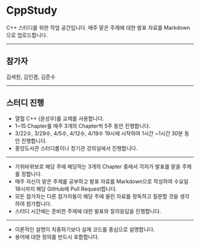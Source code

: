 # CppStudy
C++ 스터디를 위한 작업 공간입니다. 매주 맡은 주제에 대한 발표 자료를 Markdown으로 업로드합니다.

---

## 참가자

김세원, 김인겸, 김준수

---

## 스터디 진행

- 열혈 C++ (윤성우)를 교제를 사용합니다.
- 1~15 Chapter를 매주 3개의 Chapter씩 5주 동안 진행합니다.
- 3/22수, 3/29수, 4/5수, 4/12수, 4/19수 19시에 시작하여 1시간 ~1시간 30분 동안 진행합니다.
- 중앙도서관 스터디룸이나 정기관 강의실에서 진행합니다. 

---

- 가위바위보로 해당 주에 해당하는 3개의 Chapter 중에서 각자가 발표를 맡을 주제를 정합니다.
- 매주 자신이 맡은 주제를 공부하고 발표 자료를 Markdown으로 작성하여 수요일 18시까지 해당 GitHub에 Pull Request합니다.
- 모든 참가자는 다른 참가자들이 해당 주에 올린 자료를 정독하고 질문할 것을 생각하여 참가합니다.
- 스터디 시간에는 준비한 주제에 대한 발표와 질의응답을 진행합니다. 

---

- 이론적인 설명이 치중하기보다 실제 코드를 중심으로 설명합니다.
- 용어에 대한 정의를 반드시 포함합니다.



